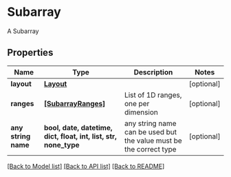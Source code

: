 # Subarray

A Subarray

## Properties
Name | Type | Description | Notes
------------ | ------------- | ------------- | -------------
**layout** | [**Layout**](Layout.md) |  | [optional] 
**ranges** | [**[SubarrayRanges]**](SubarrayRanges.md) | List of 1D ranges, one per dimension | [optional] 
**any string name** | **bool, date, datetime, dict, float, int, list, str, none_type** | any string name can be used but the value must be the correct type | [optional]

[[Back to Model list]](../README.md#documentation-for-models) [[Back to API list]](../README.md#documentation-for-api-endpoints) [[Back to README]](../README.md)


